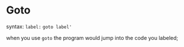 # Goto

syntax: `label:`
		`goto label'`

when you use `goto` the program would jump into the code you labeled;
